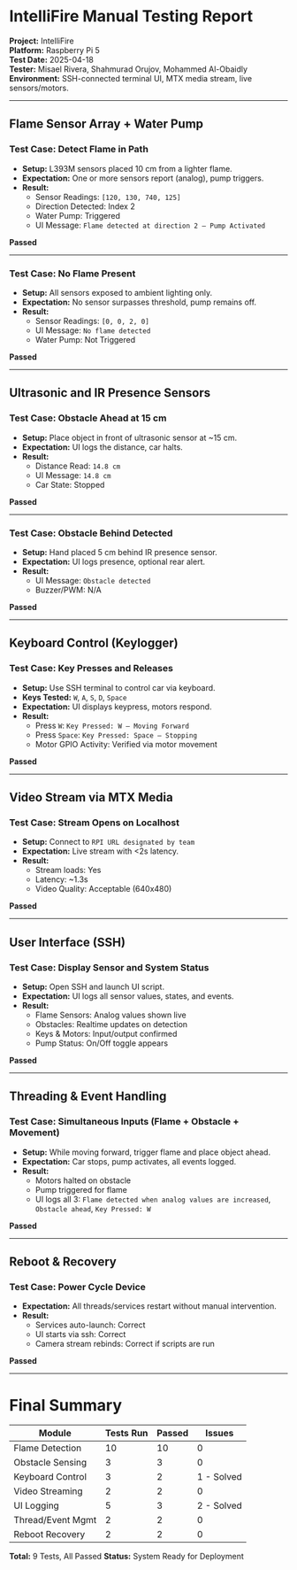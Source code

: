# IntelliFire Manual Testing Report

**Project:** IntelliFire  
**Platform:** Raspberry Pi 5  
**Test Date:** 2025-04-18  
**Tester:** Misael Rivera, Shahmurad Orujov, Mohammed Al-Obaidly
**Environment:** SSH-connected terminal UI, MTX media stream, live sensors/motors.

---

## Flame Sensor Array + Water Pump

### Test Case: Detect Flame in Path
- **Setup:** L393M sensors placed 10 cm from a lighter flame.
- **Expectation:** One or more sensors report (analog), pump triggers.
- **Result:**
  - Sensor Readings: `[120, 130, 740, 125]`
  - Direction Detected: Index 2
  - Water Pump: Triggered
  - UI Message: `Flame detected at direction 2 — Pump Activated`

**Passed**

---

### Test Case: No Flame Present
- **Setup:** All sensors exposed to ambient lighting only.
- **Expectation:** No sensor surpasses threshold, pump remains off.
- **Result:**
  - Sensor Readings: `[0, 0, 2, 0]`
  - UI Message: `No flame detected`
  - Water Pump: Not Triggered

**Passed**

---

## Ultrasonic and IR Presence Sensors

### Test Case: Obstacle Ahead at 15 cm
- **Setup:** Place object in front of ultrasonic sensor at ~15 cm.
- **Expectation:** UI logs the distance, car halts.
- **Result:**
  - Distance Read: `14.8 cm`
  - UI Message: `14.8 cm`
  - Car State:  Stopped

**Passed**

---

### Test Case: Obstacle Behind Detected
- **Setup:** Hand placed 5 cm behind IR presence sensor.
- **Expectation:** UI logs presence, optional rear alert.
- **Result:**
  - UI Message: `Obstacle detected`
  - Buzzer/PWM: N/A

**Passed**

---

## Keyboard Control (Keylogger)

### Test Case: Key Presses and Releases
- **Setup:** Use SSH terminal to control car via keyboard.
- **Keys Tested:** `W`, `A`, `S`, `D`, `Space`
- **Expectation:** UI displays keypress, motors respond.
- **Result:**
  - Press `W`: `Key Pressed: W — Moving Forward`
  - Press `Space`: `Key Pressed: Space — Stopping`
  - Motor GPIO Activity: Verified via motor movement

**Passed**

---

## Video Stream via MTX Media

### Test Case: Stream Opens on Localhost
- **Setup:** Connect to `RPI URL designated by team`
- **Expectation:** Live stream with <2s latency.
- **Result:**
  - Stream loads: Yes
  - Latency: ~1.3s
  - Video Quality: Acceptable (640x480)

**Passed**

---

## User Interface (SSH)

### Test Case: Display Sensor and System Status
- **Setup:** Open SSH and launch UI script.
- **Expectation:** UI logs all sensor values, states, and events.
- **Result:**
  - Flame Sensors: Analog values shown live
  - Obstacles: Realtime updates on detection
  - Keys & Motors: Input/output confirmed
  - Pump Status: On/Off toggle appears

**Passed**

---

## Threading & Event Handling

### Test Case: Simultaneous Inputs (Flame + Obstacle + Movement)
- **Setup:** While moving forward, trigger flame and place object ahead.
- **Expectation:** Car stops, pump activates, all events logged.
- **Result:**
  - Motors halted on obstacle
  - Pump triggered for flame
  - UI logs all 3: `Flame detected when analog values are increased`, `Obstacle ahead`, `Key Pressed: W`

**Passed**

---

## Reboot & Recovery

### Test Case: Power Cycle Device
- **Expectation:** All threads/services restart without manual intervention.
- **Result:**
  - Services auto-launch: Correct
  - UI starts via ssh: Correct
  - Camera stream rebinds: Correct if scripts are run

**Passed**

---

# Final Summary

| Module             | Tests Run | Passed | Issues |
|--------------------|-----------|--------|--------|
| Flame Detection    | 10         | 10      | 0      |
| Obstacle Sensing   | 3         | 3      | 0      |
| Keyboard Control   | 3         | 2      | 1 - Solved      |
| Video Streaming    | 2         | 2      | 0      |
| UI Logging         | 5         | 3      | 2 - Solved      |
| Thread/Event Mgmt  | 2         | 2      | 0      |
| Reboot Recovery    | 2         | 2      | 0      |

**Total:** 9 Tests, All Passed 
**Status:** System Ready for Deployment 

